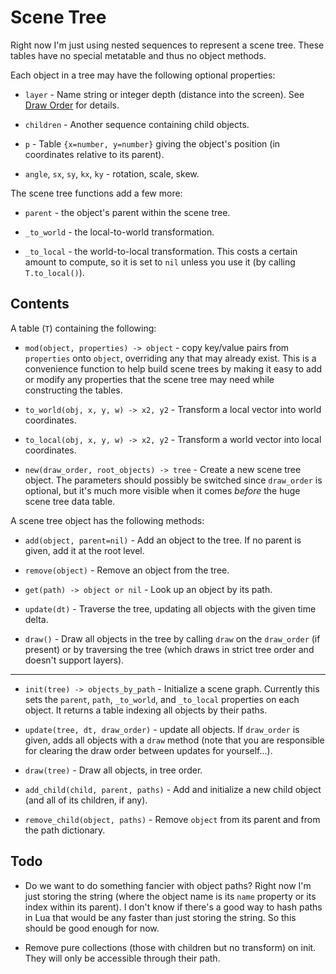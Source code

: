 Scene Tree
==========

Right now I'm just using nested sequences to represent a scene
tree.  These tables have no special metatable and thus no object
methods.

Each object in a tree may have the following optional
properties:

* `layer` - Name string or integer depth (distance into the
  screen).  See [Draw Order](draw-order.md) for details.

* `children` - Another sequence containing child objects.

* `p` - Table `{x=number, y=number}` giving the object's
  position (in coordinates relative to its parent).

* `angle`, `sx`, `sy`, `kx`, `ky` - rotation, scale, skew.

The scene tree functions add a few more:

* `parent` - the object's parent within the scene tree.

* `_to_world` - the local-to-world transformation.

* `_to_local` - the world-to-local transformation.  This costs a
  certain amount to compute, so it is set to `nil` unless you
  use it (by calling `T.to_local()`).


Contents
--------

A table (`T`) containing the following:

* `mod(object, properties) -> object` - copy key/value pairs
  from `properties` onto `object`, overriding any that may
  already exist.  This is a convenience function to help build
  scene trees by making it easy to add or modify any properties
  that the scene tree may need while constructing the tables.

* `to_world(obj, x, y, w) -> x2, y2` - Transform a local vector
  into world coordinates.

* `to_local(obj, x, y, w) -> x2, y2` - Transform a world vector
  into local coordinates.

* `new(draw_order, root_objects) -> tree` - Create a new scene
  tree object.  The parameters should possibly be switched
  since `draw_order` is optional, but it's much more visible
  when it comes *before* the huge scene tree data table.


A scene tree object has the following methods:

* `add(object, parent=nil)` - Add an object to the tree.  If no
  parent is given, add it at the root level.

* `remove(object)` - Remove an object from the tree.

* `get(path) -> object or nil` - Look up an object by its path.

* `update(dt)` - Traverse the tree, updating all objects with
  the given time delta.

* `draw()` - Draw all objects in the tree by calling `draw` on
  the `draw_order` (if present) or by traversing the tree (which
  draws in strict tree order and doesn't support layers).

-----

* `init(tree) -> objects_by_path` - Initialize a scene graph.
  Currently this sets the `parent`, `path`, `_to_world`, and
  `_to_local` properties on each object.  It returns a table
  indexing all objects by their paths.

* `update(tree, dt, draw_order)` - update all objects.  If
  `draw_order` is given, adds all objects with a `draw` method
  (note that you are responsible for clearing the draw order
  between updates for yourself...).

* `draw(tree)` - Draw all objects, in tree order.

* `add_child(child, parent, paths)` - Add and initialize a new
  child object (and all of its children, if any).

* `remove_child(object, paths)` - Remove `object` from its
  parent and from the path dictionary.


Todo
----

* Do we want to do something fancier with object paths?  Right
  now I'm just storing the string (where the object name is its
  `name` property or its index within its parent).  I don't
  know if there's a good way to hash paths in Lua that would be
  any faster than just storing the string.  So this should be
  good enough for now.

* Remove pure collections (those with children but no transform)
  on init.  They will only be accessible through their path.
